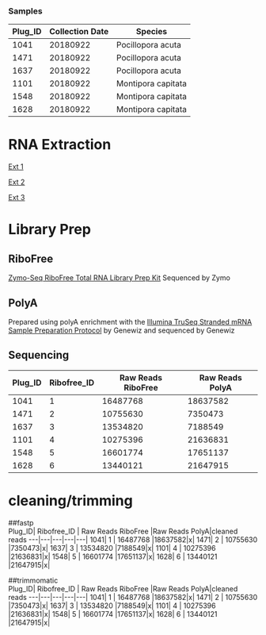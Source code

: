 ### Samples

Plug_ID| Collection Date |Species|
---|---|---|
1041|	20180922	|Pocillopora acuta|
1471|	20180922	|Pocillopora acuta|
1637|	20180922	|Pocillopora acuta|
1101|	20180922	|Montipora capitata|
1548|	20180922	|Montipora capitata|
1628|	20180922	|Montipora capitata|

# RNA Extraction
[Ext 1](https://emmastrand.github.io/EmmaStrand_Notebook/Holobiont-Integration-August-DNA-RNA-Extractions/)

[Ext 2](https://emmastrand.github.io/EmmaStrand_Notebook/Holobiont-Integration-July-DNA-RNA-Extractions/)

[Ext 3](https://emmastrand.github.io/EmmaStrand_Notebook/Holobiont-Integration-September-DNA-RNA-Extractions/)

# Library Prep

## RiboFree

[Zymo-Seq RiboFree Total RNA Library Prep Kit](https://meschedl.github.io/MESPutnam_Open_Lab_Notebook/zribo-lib-RNA-second/) Sequenced by Zymo


## PolyA

Prepared using polyA enrichment with the [Illumina TruSeq Stranded mRNA Sample Preparation Protocol](https://github.com/hputnam/Express_Compare/blob/main/truseq_stranded_mrna_protocol.pdf) by Genewiz and sequenced by Genewiz

## Sequencing

Plug_ID| Ribofree_ID | Raw Reads RiboFree |Raw Reads PolyA|
---|---|---|---|
1041|	1 | 16487768	|18637582|
1471|	2 | 10755630	|7350473|
1637|	3 | 13534820	|7188549|
1101|	4 | 10275396	|21636831|
1548|	5 | 16601774	|17651137|
1628|	6 | 13440121	|21647915|

# cleaning/trimming  

##fastp  
Plug_ID| Ribofree_ID | Raw Reads RiboFree |Raw Reads PolyA|cleaned reads
---|---|---|---|---|
1041|	1 | 16487768	|18637582|x|
1471|	2 | 10755630	|7350473|x|
1637|	3 | 13534820	|7188549|x|
1101|	4 | 10275396	|21636831|x|
1548|	5 | 16601774	|17651137|x|
1628|	6 | 13440121	|21647915|x|


##trimmomatic  
Plug_ID| Ribofree_ID | Raw Reads RiboFree |Raw Reads PolyA|cleaned reads
---|---|---|---|---|
1041|	1 | 16487768	|18637582|x|
1471|	2 | 10755630	|7350473|x|
1637|	3 | 13534820	|7188549|x|
1101|	4 | 10275396	|21636831|x|
1548|	5 | 16601774	|17651137|x|
1628|	6 | 13440121	|21647915|x|



